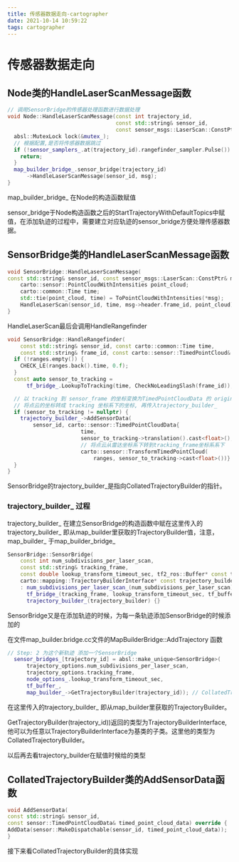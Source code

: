 ```yaml
---
title: 传感器数据走向-cartographer
date: 2021-10-14 10:59:22
tags: cartographer
---
```


# 传感器数据走向

## Node类的HandleLaserScanMessage函数

```c++
// 调用SensorBridge的传感器处理函数进行数据处理
void Node::HandleLaserScanMessage(const int trajectory_id,
                                  const std::string& sensor_id,
                                  const sensor_msgs::LaserScan::ConstPtr& msg) {
  absl::MutexLock lock(&mutex_);
  // 根据配置,是否将传感器数据跳过
  if (!sensor_samplers_.at(trajectory_id).rangefinder_sampler.Pulse()) {
    return;
  }
  map_builder_bridge_.sensor_bridge(trajectory_id)
      ->HandleLaserScanMessage(sensor_id, msg);
}
```

map_builder_bridge_ 在Node的构造函数赋值

sensor_bridge于Node构造函数之后的StartTrajectoryWithDefaultTopics中赋值，在添加轨迹的过程中，需要建立对应轨迹的sensor_bridge方便处理传感器数据。

## SensorBridge类的HandleLaserScanMessage函数

```c++
void SensorBridge::HandleLaserScanMessage(
const std::string& sensor_id, const sensor_msgs::LaserScan::ConstPtr& msg) {
    carto::sensor::PointCloudWithIntensities point_cloud;
    carto::common::Time time;
    std::tie(point_cloud, time) = ToPointCloudWithIntensities(*msg);
    HandleLaserScan(sensor_id, time, msg->header.frame_id, point_cloud);
}
```

HandleLaserScan最后会调用HandleRangefinder

```c++
void SensorBridge::HandleRangefinder(
    const std::string& sensor_id, const carto::common::Time time,
    const std::string& frame_id, const carto::sensor::TimedPointCloud& ranges) {
  if (!ranges.empty()) {
    CHECK_LE(ranges.back().time, 0.f);
  }
  const auto sensor_to_tracking =
      tf_bridge_.LookupToTracking(time, CheckNoLeadingSlash(frame_id));

  // 以 tracking 到 sensor_frame 的坐标变换为TimedPointCloudData 的 origin
  // 将点云的坐标转成 tracking 坐标系下的坐标, 再传入trajectory_builder_
  if (sensor_to_tracking != nullptr) {
    trajectory_builder_->AddSensorData(
        sensor_id, carto::sensor::TimedPointCloudData{
                       time, 
                       sensor_to_tracking->translation().cast<float>(),
                       // 将点云从雷达坐标系下转到tracking_frame坐标系系下
                       carto::sensor::TransformTimedPointCloud(
                           ranges, sensor_to_tracking->cast<float>())} ); // 强度始终为空
  }
}
```

SensorBridge的trajectory_builder_是指向CollatedTrajectoryBuilder的指针。

### trajectory_builder_ 过程

trajectory_builder_ 在建立SensorBridge的构造函数中赋在这里传入的trajectory_builder_ 即从map_builder里获取的TrajectoryBuilder值，注意，map_builder_ 于map_builder_bridge_ 

```c++
SensorBridge::SensorBridge(
    const int num_subdivisions_per_laser_scan,
    const std::string& tracking_frame,
    const double lookup_transform_timeout_sec, tf2_ros::Buffer* const tf_buffer,
    carto::mapping::TrajectoryBuilderInterface* const trajectory_builder)
    : num_subdivisions_per_laser_scan_(num_subdivisions_per_laser_scan),
      tf_bridge_(tracking_frame, lookup_transform_timeout_sec, tf_buffer),
      trajectory_builder_(trajectory_builder) {}
```

SensorBridge又是在添加轨迹的时候，为每一条轨迹添加SensorBridge的时候添加的

在文件map_builder.bridge.cc文件的MapBuilderBridge::AddTrajectory 函数

```c++
// Step: 2 为这个新轨迹 添加一个SensorBridge
  sensor_bridges_[trajectory_id] = absl::make_unique<SensorBridge>(
      trajectory_options.num_subdivisions_per_laser_scan,
      trajectory_options.tracking_frame,
      node_options_.lookup_transform_timeout_sec, 
      tf_buffer_,
      map_builder_->GetTrajectoryBuilder(trajectory_id)); // CollatedTrajectoryBuilder
```

在这里传入的trajectory_builder_ 即从map_builder里获取的TrajectoryBuilder。

GetTrajectoryBuilder(trajectory_id))返回的类型为TrajectoryBuilderInterface, 他可以为任意以TrajectoryBuilderInterface为基类的子类。这里他的类型为CollatedTrajectoryBuilder。

以后再去看trajectory_builder在赋值时候给的类型

## CollatedTrajectoryBuilder类的AddSensorData函数

```c++
void AddSensorData(
const std::string& sensor_id,
const sensor::TimedPointCloudData& timed_point_cloud_data) override {
AddData(sensor::MakeDispatchable(sensor_id, timed_point_cloud_data));
}
```

接下来看CollatedTrajectoryBuilder的具体实现